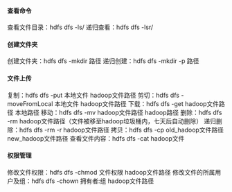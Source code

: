 #### 查看命令
查看文件目录：hdfs dfs -ls/
递归查看：hdfs dfs -lsr/
#### 创建文件夹
创建文件夹：hdfs dfs -mkdir 路径
递归创建：hdfs dfs -mkdir -p 路径
#### 文件上传
复制：hdfs dfs -put 本地文件 hadoop文件路径
剪切：hdfs dfs -moveFromLocal 本地文件 hadoop文件路径
下载：hdfs dfs -get hadoop文件路径 本地路径
移动：hdfs dfs -mv hadoop文件路径 hadoop路径
删除：hdfs dfs -rm hadoop文件路径（文件被移至hadoop垃圾桶内，七天后自动删除）
递归删除：hdfs dfs -rm -r hadoop文件路径
拷贝：hdfs dfs -cp old_hadoop文件路径 new_hadoop文件路径
查看文件内容：hdfs dfs -cat hadoop文件
#### 权限管理
修改文件权限：hdfs dfs -chmod 文件权限 hadoop文件路径
修改文件的所属用户及组：hdfs dfs -chown 拥有者:组 hadoop文件路径
